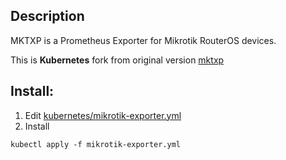 ## Description
MKTXP is a Prometheus Exporter for Mikrotik RouterOS devices.

This is **Kubernetes** fork from original version [mktxp](https://github.com/akpw/mktxp)

## Install:
1. Edit [kubernetes/mikrotik-exporter.yml](https://github.com/koss822/mktxp/blob/main/kubernetes/mikrotik-exporter.yml)
2. Install
```
kubectl apply -f mikrotik-exporter.yml
```